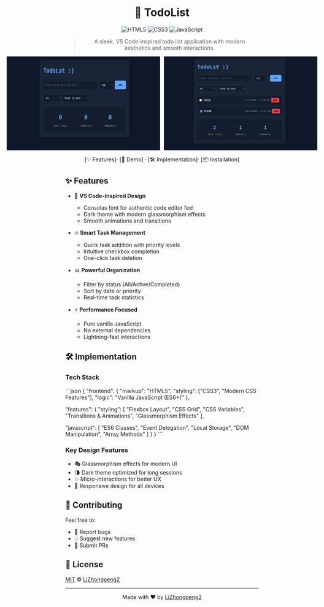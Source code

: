 <div align="center">

# 🚀 TodoList

<p align="center">
  <img src="https://img.shields.io/badge/HTML5-E34F26?style=for-the-badge&logo=html5&logoColor=white" alt="HTML5"/>
  <img src="https://img.shields.io/badge/CSS3-1572B6?style=for-the-badge&logo=css3&logoColor=white" alt="CSS3"/>
  <img src="https://img.shields.io/badge/JavaScript-F7DF1E?style=for-the-badge&logo=javascript&logoColor=black" alt="JavaScript"/>
</p>

> A sleek, VS Code-inspired todo list application with modern aesthetics and smooth interactions.

<div style="display: flex; justify-content: center; gap: 10px;">
  <img src="https://raw.githubusercontent.com/LiZhongpeng2/todoList/main/demo.png" width="400"/>
  <img src="https://raw.githubusercontent.com/LiZhongpeng2/todoList/main/demo01.png" width="400"/>
</div>

[✨ Features]· [🎯 Demo] · [🛠️ Implementation]· [📦 Installation]

</div>

## ✨ Features

- 🎨 **VS Code-Inspired Design**
  - Consolas font for authentic code editor feel
  - Dark theme with modern glassmorphism effects
  - Smooth animations and transitions

- 🔥 **Smart Task Management**
  - Quick task addition with priority levels
  - Intuitive checkbox completion
  - One-click task deletion

- 📊 **Powerful Organization**
  - Filter by status (All/Active/Completed)
  - Sort by date or priority
  - Real-time task statistics

- ⚡ **Performance Focused**
  - Pure vanilla JavaScript
  - No external dependencies
  - Lightning-fast interactions

## 🛠️ Implementation

### Tech Stack
\```json
{
"frontend": {
"markup": "HTML5",
"styling": ["CSS3", "Modern CSS Features"],
"logic": "Vanilla JavaScript (ES6+)"
},

"features": {
"styling": [
"Flexbox Layout",
"CSS Grid",
"CSS Variables",
"Transitions & Animations",
"Glassmorphism Effects"
],

"javascript": [
"ES6 Classes",
"Event Delegation",
"Local Storage",
"DOM Manipulation",
"Array Methods"
]
}
}
\```

### Key Design Features
- 🎭 Glassmorphism effects for modern UI
- 🌗 Dark theme optimized for long sessions
- ✨ Micro-interactions for better UX
- 📱 Responsive design for all devices

## 🤝 Contributing

Feel free to:
- 🐛 Report bugs
- 💡 Suggest new features
- 🔧 Submit PRs

## 📜 License

[MIT](LICENSE) © [LiZhongpeng2](https://github.com/LiZhongpeng2)

---

<div align="center">
  Made with ❤️ by <a href="https://github.com/LiZhongpeng2">LiZhongpeng2</a>
</div>




